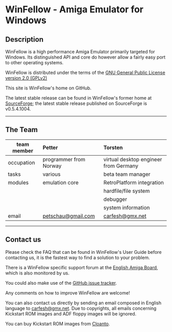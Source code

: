# WinFellow - Amiga Emulator for Windows

## Description

WinFellow is a high performance Amiga Emulator primarily targeted for Windows. Its distinguished API and core do however allow a fairly easy port to other operating systems.

WinFellow is distributed under the terms of the [GNU General Public License version 2.0 (GPLv2)](http://www.gnu.org/licenses/old-licenses/gpl-2.0.html)

This site is WinFellow's home on GitHub.

The latest stable release can be found in WinFellow's former home at [SourceForge](http://fellow.sf.net); the latest stable release published on SourceForge is v0.5.4.1004.

----------

## The Team


| team member | Petter                 | Torsten
|-------------|:-----------------------|:--------------------------------------|
| occupation  | programmer from Norway | virtual desktop engineer from Germany |
| tasks       | various                | beta team manager                     |
| modules     | emulation core         | RetroPlatform integration             |
|             |                        | hardfile/file system                  |
|             |                        | debugger                              |
|             |                        | system information                    |
| email       | petschau@gmail.com     | carfesh@gmx.net                       |

----------

## Contact us

Please check the FAQ that can be found in WinFellow's User Guide before contacting us, it is the fastest way to find a solution to your problem.

There is a WinFellow specific support forum at the [English Amiga Board](http://eab.abime.net/forumdisplay.php?forumid=28), which is also monitored by us.

You could also make use of the [GitHub issue tracker](https://github.com/petschau/winfellow/issues).

Any comments on how to improve WinFellow are welcome!

You can also contact us directly by sending an email composed in English language to carfesh@gmx.net. Due to copyrights, all emails concerning Kickstart ROM images and ADF floppy images will be ignored. 

You can buy Kickstart ROM images from [Cloanto](http://www.amigaforever.com).